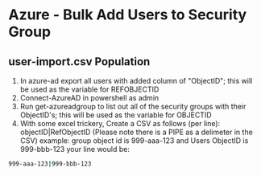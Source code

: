 # Azure - Bulk Add Users to Security Group

## user-import.csv Population

1. In azure-ad export all users with added column of "ObjectID"; this will be used as the variable for REFOBJECTID
2. Connect-AzureAD in powershell as admin
3. Run get-azureadgroup to list out all of the security groups with their ObjectID's; this will be used as the variable for OBJECTID
4. With some excel trickery, Create a CSV as follows (per line):
objectID|RefObjectID (Please note there is a PIPE as a delimeter in the CSV)
example: group object id is 999-aaa-123 and Users ObjectID is 999-bbb-123 your line would be:
```sh
999-aaa-123|999-bbb-123
```